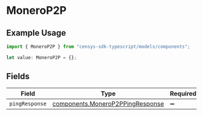 # MoneroP2P

## Example Usage

```typescript
import { MoneroP2P } from "censys-sdk-typescript/models/components";

let value: MoneroP2P = {};
```

## Fields

| Field                                                                                | Type                                                                                 | Required                                                                             | Description                                                                          |
| ------------------------------------------------------------------------------------ | ------------------------------------------------------------------------------------ | ------------------------------------------------------------------------------------ | ------------------------------------------------------------------------------------ |
| `pingResponse`                                                                       | [components.MoneroP2PPingResponse](../../models/components/monerop2ppingresponse.md) | :heavy_minus_sign:                                                                   | N/A                                                                                  |